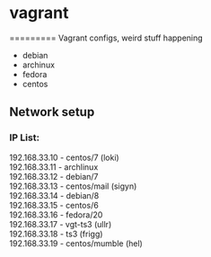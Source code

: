 # vagrant
=========
Vagrant configs, weird stuff happening

* debian
* archinux
* fedora
* centos

## Network setup
### IP List:
192.168.33.10 - centos/7 (loki)  
192.168.33.11 - archlinux  
192.168.33.12 - debian/7  
192.168.33.13 - centos/mail (sigyn)  
192.168.33.14 - debian/8  
192.168.33.15 - centos/6  
192.168.33.16 - fedora/20  
192.168.33.17 - vgt-ts3 (ullr)  
192.168.33.18 - ts3 (frigg)  
192.168.33.19 - centos/mumble (hel)  

